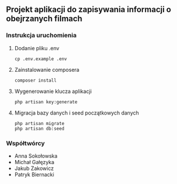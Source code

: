 ## Projekt aplikacji do zapisywania informacji o obejrzanych filmach


### Instrukcja uruchomienia
1. Dodanie pliku .env
    ```
    cp .env.example .env
    ```
1. Zainstalowanie composera
    ```
    composer install
    ```
1. Wygenerowanie klucza aplikacji
    ```
    php artisan key:generate
    ```
1. Migracja bazy danych i seed początkowych danych
    ```
    php artisan migrate
    php artisan db:seed
    ```
    
### Współtwórcy
* Anna Sokołowska
* Michał Gałęzyka
* Jakub Zakowicz
* Patryk Biernacki